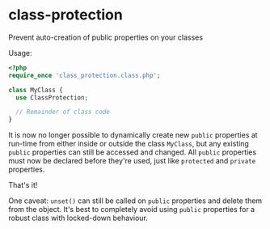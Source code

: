 # class-protection
Prevent auto-creation of public properties on your classes

Usage:

```php
<?php
require_once 'class_protection.class.php';

class MyClass {
  use ClassProtection;

  // Remainder of class code
}
```

It is now no longer possible to dynamically create new `public` properties
at run-time from either inside or outside the class `MyClass`,
but any existing `public` properties can still be accessed and changed.
All `public` properties must now be declared before they're used,
just like `protected` and `private` properties.

That's it!

One caveat: `unset()` can still be called on `public` properties and delete them from the object.
It's best to completely avoid using `public` properties for a robust class with locked-down behaviour.

